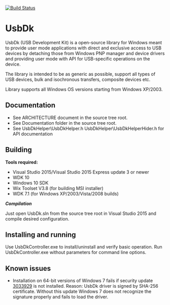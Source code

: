 [![Build Status](https://ci.appveyor.com/api/projects/status/github/daynix/usbdk?branch=master&svg=true)](https://ci.appveyor.com/project/daynix/usbdk)

# UsbDk

UsbDk (USB Development Kit) is a open-source library for Windows meant
to provide user mode applications with direct and exclusive access to
USB devices by detaching those from Windows PNP manager and device drivers
and providing user mode with API for USB-specific operations on the device.

The library is intended to be as generic as possible, support  all types of
USB devices, bulk and isochronous transfers, composite devices etc.

Library supports all Windows OS versions starting from Windows XP/2003.

## Documentation

* See ARCHITECTURE document in the source tree root.
* See Documentation folder in the source tree root.
* See UsbDkHelper\UsbDkHelper.h UsbDkHelper\UsbDkHelperHider.h for API documentation

## Building

**Tools required:**

* Visual Studio 2015/Visual Studio 2015 Express update 3 or newer
* WDK 10
* Windows 10 SDK
* Wix Toolset V3.8 (for building MSI installer)
* WDK 7.1 (for Windows XP/2003/Vista/2008 builds)

***Compilation***

Just open UsbDk.sln from the source tree root in Visual Studio 2015 and compile
desired configuration.

## Installing and running

Use UsbDkController.exe to install/uninstall and verify basic operation.
Run UsbDkController.exe without parameters for command line options.

## Known issues

* Installation on 64-bit versions of Windows 7 fails if security update
  [3033929](https://technet.microsoft.com/en-us/library/security/3033929)
  is not installed. Reason: UsbDk driver is signed by SHA-256 certificate. Without this update
  Windows 7 does not recognize the signature properly and fails to load the driver.
